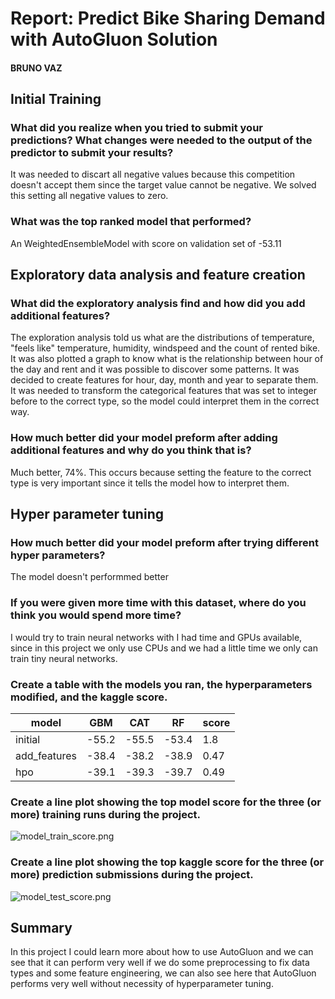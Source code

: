 # Report: Predict Bike Sharing Demand with AutoGluon Solution
#### BRUNO VAZ

## Initial Training
### What did you realize when you tried to submit your predictions? What changes were needed to the output of the predictor to submit your results?
It was needed to discart all negative values because this competition doesn't accept them since the target value cannot be negative. We solved this setting all negative values to zero.

### What was the top ranked model that performed?
An WeightedEnsembleModel with score on validation set of -53.11

## Exploratory data analysis and feature creation
### What did the exploratory analysis find and how did you add additional features?
The exploration analysis told us what are the distributions of temperature, "feels like" temperature, humidity, windspeed and the count of rented bike. It was also plotted a graph to know what is the relationship between hour of the day and rent and it was possible to discover some patterns.
It was decided to create features for hour, day, month and year to separate them.
It was needed to transform the categorical features that was set to integer before to the correct type, so the model could interpret them in the correct way.

### How much better did your model preform after adding additional features and why do you think that is?
Much better, 74%. This occurs because setting the feature to the correct type is very important since it tells the model how to interpret them.

## Hyper parameter tuning
### How much better did your model preform after trying different hyper parameters?
The model doesn't performmed better

### If you were given more time with this dataset, where do you think you would spend more time?
I would try to train neural networks with I had time and GPUs available, since in this project we only use CPUs and we had a little time we only can train tiny neural networks.

### Create a table with the models you ran, the hyperparameters modified, and the kaggle score.
|model|GBM|CAT|RF|score|
|--|--|--|--|--|
|initial|-55.2|-55.5|-53.4|1.8|
|add_features|-38.4|-38.2|-38.9|0.47|
|hpo|-39.1|-39.3|-39.7|0.49|


### Create a line plot showing the top model score for the three (or more) training runs during the project.

![model_train_score.png](img/model_train_score.png)

### Create a line plot showing the top kaggle score for the three (or more) prediction submissions during the project.

![model_test_score.png](img/model_test_score.png)

## Summary
In this project I could learn more about how to use AutoGluon and we can see that it can perform very well if we do some preprocessing to fix data types and some feature engineering, we can also see here that AutoGluon performs very well without necessity of hyperparameter tuning.